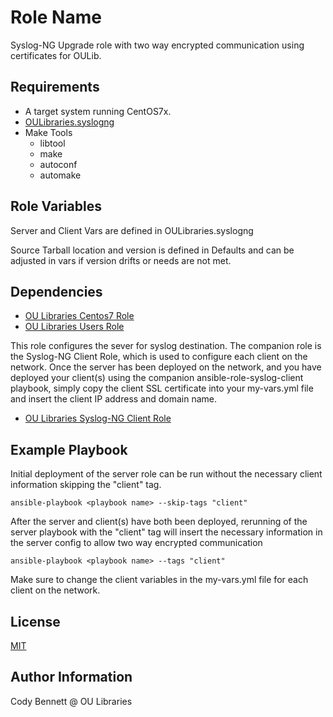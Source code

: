 Role Name
=========

Syslog-NG Upgrade role with two way encrypted communication using certificates for OULib.

Requirements
------------

* A target system running CentOS7x.
* [OULibraries.syslogng](https://github.com/OULibraries/ansible-role-syslogng)
* Make Tools
  * libtool 
  * make 
  * autoconf 
  * automake 

Role Variables
--------------

Server and Client Vars are defined in OULibraries.syslogng

Source Tarball location and version is defined in Defaults and can be adjusted in vars if version drifts or needs are not met. 
 

Dependencies
------------

* [OU Libraries Centos7 Role](https://github.com/OULibraries/ansible-role-centos7)
* [OU Libraries Users Role](https://github.com/OULibraries/ansible-role-users)

This role configures the sever for syslog destination. The companion role is the Syslog-NG Client Role, which is used to configure each client on the network. Once the server has been deployed on the network, and you have deployed your client(s) using the companion ansible-role-syslog-client playbook, simply copy the client SSL certificate into your my-vars.yml file and insert the client IP address and domain name.

* [OU Libraries Syslog-NG Client Role](https://github.com/OULibraries/ansible-role-syslogng-client)


Example Playbook
----------------

Initial deployment of the server role can be run without the necessary client information skipping the "client" tag. 

	ansible-playbook <playbook name> --skip-tags "client"

After the server and client(s) have both been deployed, rerunning of the server playbook with the "client" tag will insert the necessary information in the server config to allow two way encrypted communication

	ansible-playbook <playbook name> --tags "client"

Make sure to change the client variables in the my-vars.yml file for each client on the network. 

License
-------

[MIT](https://github.com/OULibraries/ansible-role-syslogng/blob/master/LICENSE)

Author Information
------------------

Cody Bennett @ OU Libraries
